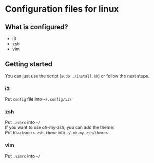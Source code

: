 # Configuration files for linux

## What is configured?
- i3
- zsh
- vim

## Getting started
You can just use the script (```sudo ./install.sh```) or follow the next steps.

### i3
Put ```config``` file into ```~/.config/i3/```

### zsh
Put ```.zshrc``` into ```~/```  
If you want to use oh-my-zsh, you can add the theme:  
Put ```blacksocks.zsh-theme``` into ```~/.oh-my-zsh/themes```

### vim
Put ```.vimrc``` into ```~/```
